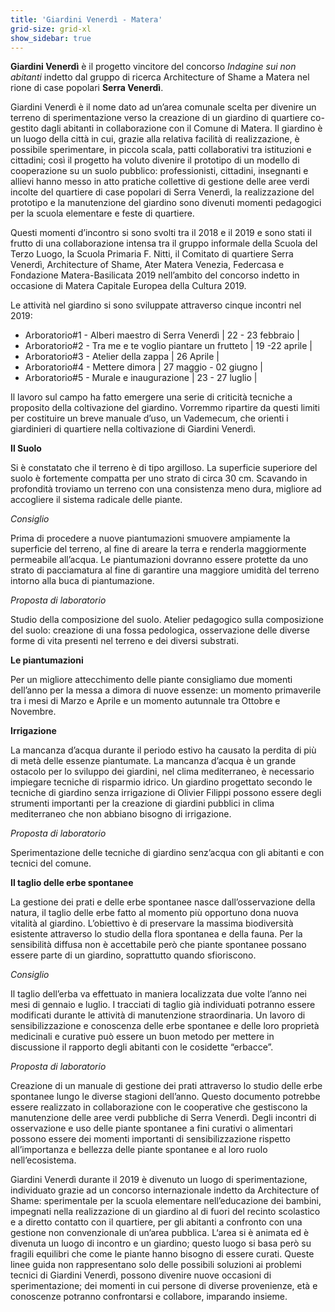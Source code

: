 ```yaml
---
title: 'Giardini Venerdì - Matera'
grid-size: grid-xl
show_sidebar: true
---
```


**Giardini Venerdì** è il progetto vincitore del concorso _Indagine sui non abitanti_ indetto dal gruppo di ricerca Architecture of
Shame a Matera nel rione di case popolari **Serra Venerdì**.

Giardini Venerdì è il nome dato ad un’area comunale scelta per divenire un terreno di sperimentazione verso la creazione di un giardino di quartiere co-gestito dagli abitanti in collaborazione con il Comune di Matera. Il giardino è un luogo della città in cui, grazie alla relativa facilità di realizzazione, è possibile sperimentare, in piccola scala, patti collaborativi tra istituzioni e cittadini; così il progetto ha voluto divenire il prototipo di un modello di cooperazione su un suolo pubblico: professionisti, cittadini, insegnanti e allievi hanno messo in atto pratiche collettive di gestione delle aree verdi incolte del quartiere di case popolari di Serra Venerdì, la realizzazione del prototipo e la manutenzione del giardino sono divenuti momenti pedagogici per la scuola elementare e feste di quartiere.

Questi momenti d’incontro si sono svolti tra il 2018 e il 2019 e sono stati il frutto di una collaborazione intensa tra il gruppo informale della Scuola del Terzo Luogo, la Scuola Primaria F. Nitti, il Comitato di quartiere Serra Venerdì, Architecture of Shame, Ater Matera Venezia, Federcasa e Fondazione Matera-Basilicata 2019 nell’ambito del concorso indetto in occasione di Matera Capitale Europea della Cultura 2019.

Le attività nel giardino si sono sviluppate attraverso cinque incontri nel 2019:

* Arboratorio#1 - Alberi maestro di Serra Venerdì | 22 - 23 febbraio |
* Arboratorio#2 - Tra me e te voglio piantare un frutteto | 19 -22 aprile |
* Arboratorio#3 - Atelier della zappa | 26 Aprile |
* Arboratorio#4 - Mettere dimora | 27 maggio - 02 giugno |
* Arboratorio#5 - Murale e inaugurazione | 23 - 27 luglio |


Il lavoro sul campo ha fatto emergere una serie di criticità tecniche a proposito della coltivazione del giardino. Vorremmo ripartire da questi limiti per costituire un breve manuale d’uso, un Vademecum, che orienti i giardinieri di quartiere nella coltivazione di Giardini Venerdì.


**Il Suolo**

Si è constatato che il terreno è di tipo argilloso. La superficie superiore del suolo è fortemente compatta per uno strato di circa 30 cm. Scavando in profondità troviamo un terreno con una consistenza meno dura, migliore ad accogliere il sistema radicale delle piante.

_Consiglio_

Prima di procedere a nuove piantumazioni smuovere ampiamente la superficie del terreno, al fine di areare la terra e renderla maggiormente permeabile all’acqua. Le piantumazioni dovranno essere protette da uno strato di pacciamatura al fine di garantire una maggiore umidità del terreno intorno alla buca di piantumazione.

_Proposta di laboratorio_

Studio della composizione del suolo. Atelier pedagogico sulla composizione del suolo: creazione di una fossa pedologica, osservazione delle diverse forme di vita presenti nel terreno e dei diversi substrati.

**Le piantumazioni**

Per un migliore attecchimento delle piante consigliamo due momenti dell’anno per la messa a dimora di nuove essenze: un momento primaverile tra i mesi di Marzo e Aprile e un momento autunnale tra Ottobre e Novembre.


**Irrigazione**

La mancanza d’acqua durante il periodo estivo ha causato la perdita di più di metà delle essenze piantumate. La mancanza d’acqua è un grande ostacolo per lo sviluppo dei giardini, nel clima mediterraneo, è necessario impiegare tecniche di risparmio idrico. Un giardino progettato secondo le tecniche di giardino senza irrigazione di Olivier Filippi possono essere degli strumenti importanti per la creazione di giardini pubblici in clima mediterraneo che non abbiano bisogno di irrigazione.

_Proposta di laboratorio_

Sperimentazione delle tecniche di giardino senz’acqua con gli abitanti e con tecnici del comune.

**Il taglio delle erbe spontanee**

La gestione dei prati e delle erbe spontanee nasce dall’osservazione della natura, il taglio delle erbe fatto al momento più opportuno dona nuova vitalità al giardino. L’obiettivo è di preservare la massima biodiversità esistente attraverso lo studio della flora spontanea e della fauna. Per la sensibilità diffusa non è accettabile però che piante spontanee possano essere parte di un giardino, soprattutto quando sfioriscono.

_Consiglio_

Il taglio dell’erba va effettuato in maniera localizzata due volte l’anno nei mesi di gennaio e luglio. I tracciati di taglio già individuati potranno essere modificati durante le attività di manutenzione straordinaria. Un lavoro di sensibilizzazione e conoscenza delle erbe spontanee e delle loro proprietà medicinali e curative può essere un buon metodo per mettere in discussione il rapporto degli abitanti con le cosidette “erbacce”.

_Proposta di laboratorio_

Creazione di un manuale di gestione dei prati attraverso lo studio delle erbe spontanee lungo le diverse stagioni dell’anno.
Questo documento potrebbe essere realizzato in collaborazione con le cooperative che gestiscono la manutenzione delle aree verdi pubbliche di Serra Venerdì. Degli incontri di osservazione e uso delle piante spontanee a fini curativi o alimentari possono essere dei momenti importanti di sensibilizzazione rispetto all’importanza e bellezza delle piante spontanee e al loro ruolo nell’ecosistema.

Giardini Venerdì durante il 2019 è divenuto un luogo di sperimentazione, individuato grazie ad un concorso internazionale indetto da Architecture of Shame: sperimentale per la scuola elementare nell’educazione dei bambini, impegnati nella realizzazione di un giardino al di fuori del recinto scolastico e a diretto contatto con il quartiere, per gli abitanti a confronto con una gestione non convenzionale di un’area pubblica.
L‘area si è animata ed è divenuta un luogo di incontro e un giardino; questo luogo si basa però su fragili equilibri che come le piante hanno bisogno di essere curati.
Queste linee guida non rappresentano solo delle possibili soluzioni ai problemi tecnici di Giardini Venerdì, possono divenire nuove occasioni di sperimentazione; dei momenti in cui persone di diverse provenienze, età e conoscenze potranno confrontarsi e collabore, imparando insieme.
